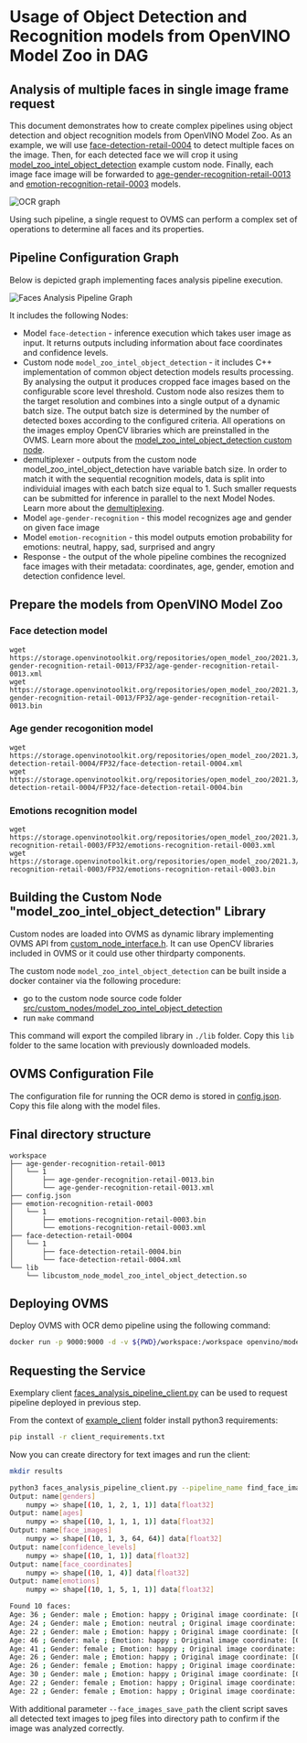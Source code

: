 # Usage of Object Detection and Recognition models from OpenVINO Model Zoo in DAG

## Analysis of multiple faces in single image frame request
This document demonstrates how to create complex pipelines using object detection and object recognition models from OpenVINO Model Zoo. As an example, we will use [face-detection-retail-0004](https://github.com/openvinotoolkit/open_model_zoo/blob/master/models/intel/face-detection-retail-0004/description/face-detection-retail-0004.md) to detect multiple faces on the image. Then, for each detected face we will crop it using [model_zoo_intel_object_detection](../src/custom_nodes/model_zoo_intel_object_detection) example custom node. Finally, each image face image will be forwarded to [age-gender-recognition-retail-0013](https://github.com/openvinotoolkit/open_model_zoo/blob/master/models/intel/age-gender-recognition-retail-0013/description/age-gender-recognition-retail-0013.md) and [emotion-recognition-retail-0003](https://github.com/openvinotoolkit/open_model_zoo/blob/master/models/intel/emotions-recognition-retail-0003/description/emotions-recognition-retail-0003.md) models.

![OCR graph](faces_analysis.png)

Using such pipeline, a single request to OVMS can perform a complex set of operations to determine all faces and its properties.

## Pipeline Configuration Graph

Below is depicted graph implementing faces analysis pipeline execution. 

![Faces Analysis Pipeline Graph](faces_analysis_graph.svg)

It includes the following Nodes:
- Model `face-detection` - inference execution which takes user image as input. It returns outputs including information about face coordinates and confidence levels.
- Custom node `model_zoo_intel_object_detection` - it includes C++ implementation of common object detection models results processing. By analysing the output it produces cropped face images based on the configurable score level threshold. Custom node also resizes them to the target resolution and combines into a single output of a dynamic batch size. The output batch size is determined by the number of detected
boxes according to the configured criteria. All operations on the images employ OpenCV libraries which are preinstalled in the OVMS. Learn more about the [model_zoo_intel_object_detection custom node](../src/custom_nodes/model_zoo_intel_object_detection).
- demultiplexer - outputs from the custom node model_zoo_intel_object_detection have variable batch size. In order to match it with the sequential recognition models, data is split into individuial images with each batch size equal to 1.
Such smaller requests can be submitted for inference in parallel to the next Model Nodes. Learn more about the [demultiplexing](./demultiplexer.md).
- Model `age-gender-recognition` - this model recognizes age and gender on given face image
- Model `emotion-recognition` - this model outputs emotion probability for emotions: neutral, happy, sad, surprised and angry
- Response - the output of the whole pipeline combines the recognized face images with their metadata: coordinates, age, gender, emotion and detection confidence level. 

## Prepare the models from OpenVINO Model Zoo
### Face detection model
```
wget https://storage.openvinotoolkit.org/repositories/open_model_zoo/2021.3/models_bin/2/age-gender-recognition-retail-0013/FP32/age-gender-recognition-retail-0013.xml
wget https://storage.openvinotoolkit.org/repositories/open_model_zoo/2021.3/models_bin/2/age-gender-recognition-retail-0013/FP32/age-gender-recognition-retail-0013.bin
```
### Age gender recogonition model
```
wget https://storage.openvinotoolkit.org/repositories/open_model_zoo/2021.3/models_bin/2/face-detection-retail-0004/FP32/face-detection-retail-0004.xml
wget https://storage.openvinotoolkit.org/repositories/open_model_zoo/2021.3/models_bin/2/face-detection-retail-0004/FP32/face-detection-retail-0004.bin
```

### Emotions recognition model
```
wget https://storage.openvinotoolkit.org/repositories/open_model_zoo/2021.3/models_bin/2/emotions-recognition-retail-0003/FP32/emotions-recognition-retail-0003.xml
wget https://storage.openvinotoolkit.org/repositories/open_model_zoo/2021.3/models_bin/2/emotions-recognition-retail-0003/FP32/emotions-recognition-retail-0003.bin
```

## Building the Custom Node "model_zoo_intel_object_detection" Library 

Custom nodes are loaded into OVMS as dynamic library implementing OVMS API from [custom_node_interface.h](../src/custom_node_interface.h).
It can use OpenCV libraries included in OVMS or it could use other thirdparty components.

The custom node `model_zoo_intel_object_detection` can be built inside a docker container via the following procedure:
- go to the custom node source code folder [src/custom_nodes/model_zoo_intel_object_detection](../src/custom_nodes/model_zoo_intel_object_detection)
- run `make` command

This command will export the compiled library in `./lib` folder.
Copy this `lib` folder to the same location with previously downloaded models.

## OVMS Configuration File

The configuration file for running the OCR demo is stored in [config.json](../src/custom_nodes/model_zoo_intel_object_detection/config.json).
Copy this file along with the model files.

## Final directory structure
```
workspace
├── age-gender-recognition-retail-0013
│   └── 1
│       ├── age-gender-recognition-retail-0013.bin
│       └── age-gender-recognition-retail-0013.xml
├── config.json
├── emotion-recognition-retail-0003
│   └── 1
│       ├── emotions-recognition-retail-0003.bin
│       └── emotions-recognition-retail-0003.xml
├── face-detection-retail-0004
│   └── 1
│       ├── face-detection-retail-0004.bin
│       └── face-detection-retail-0004.xml
└── lib
    └── libcustom_node_model_zoo_intel_object_detection.so
```

## Deploying OVMS

Deploy OVMS with OCR demo pipeline using the following command:

```bash
docker run -p 9000:9000 -d -v ${PWD}/workspace:/workspace openvino/model_server --config_path /workspace/config.json --port 9000
```

## Requesting the Service

Exemplary client [faces_analysis_pipeline_client.py](../example_client/faces_analysis_pipeline_client.py) can be used to request pipeline deployed in previous step.

From the context of [example_client](../example_client) folder install python3 requirements:
```bash
pip install -r client_requirements.txt
``` 

Now you can create directory for text images and run the client:
```bash
mkdir results
```
```bash
python3 faces_analysis_pipeline_client.py --pipeline_name find_face_images --image_input_path ./images/people/people1.jpeg --face_images_output_name face_images --face_images_save_path ./results --image_width 1920 --image_height 1024 --image_layout CHW
Output: name[genders]
    numpy => shape[(10, 1, 2, 1, 1)] data[float32]
Output: name[ages]
    numpy => shape[(10, 1, 1, 1, 1)] data[float32]
Output: name[face_images]
    numpy => shape[(10, 1, 3, 64, 64)] data[float32]
Output: name[confidence_levels]
    numpy => shape[(10, 1, 1)] data[float32]
Output: name[face_coordinates]
    numpy => shape[(10, 1, 4)] data[float32]
Output: name[emotions]
    numpy => shape[(10, 1, 5, 1, 1)] data[float32]

Found 10 faces:
Age: 36 ; Gender: male ; Emotion: happy ; Original image coordinate: [0.5524015  0.3024714  0.5912314  0.39167267]
Age: 24 ; Gender: male ; Emotion: neutral ; Original image coordinate: [0.33651015 0.6238419  0.38452235 0.7109271 ]
Age: 22 ; Gender: male ; Emotion: happy ; Original image coordinate: [0.2273316  0.34603435 0.26951137 0.44243896]
Age: 46 ; Gender: male ; Emotion: happy ; Original image coordinate: [0.44218776 0.29372305 0.48234263 0.3778239 ]
Age: 41 ; Gender: female ; Emotion: happy ; Original image coordinate: [0.51707435 0.5602793  0.56729674 0.65029866]
Age: 26 ; Gender: male ; Emotion: happy ; Original image coordinate: [0.79853094 0.35693872 0.8411772  0.42878723]
Age: 26 ; Gender: female ; Emotion: happy ; Original image coordinate: [0.6506455  0.5917437  0.69963944 0.6924231 ]
Age: 30 ; Gender: male ; Emotion: happy ; Original image coordinate: [0.67255247 0.32400367 0.72031224 0.41411582]
Age: 22 ; Gender: female ; Emotion: happy ; Original image coordinate: [0.13879137 0.3621901  0.18784638 0.45262757]
Age: 22 ; Gender: female ; Emotion: happy ; Original image coordinate: [0.33016038 0.37727407 0.36954236 0.44583443]
```

With additional parameter `--face_images_save_path` the client script saves all detected text images to jpeg files into directory path to confirm
if the image was analyzed correctly.
